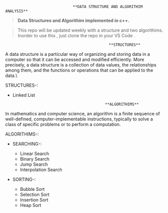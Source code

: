                                 
                                  
                                  **DATA STRUCTURE AND ALGORITHIM ANALYSIS**

> **Data Structures and Algorithim implemented in c++.**

> This repo will be updated weekly with a structure and two algorithims.
> Inorder to use this , just clone the repo in your VS Code .

                                                  **STRUCTURES**
  
  A data structure is a particular way of organizing and storing data in a computer so that it can be accessed and modified efficiently. More precisely, a data structure is a collection of data values, the relationships among them, and the functions or operations that can be applied to the data.\
   
   STRUCTURES-:
   - Linked List
   
                                                  **ALGORITHIMS**
   
   In mathematics and computer science, an algorithm is a finite sequence of well-defined, computer-implementable instructions, typically to solve a class of specific problems or to perform a computation. 
   
   ALGORITHIMS-:
   - SEARCHING-:
     - Linear Search
     - Binary Search
     - Jump Search
     - Interpolation Search
   
   - SORTING-:
     - Bubble Sort
     - Selection Sort
     - Insertion Sort
     - Heap Sort
   
